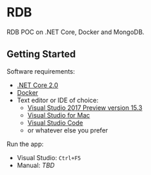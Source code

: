 # RDB
RDB POC on .NET Core, Docker and MongoDB.

## Getting Started
Software requirements:
- [.NET Core 2.0](https://www.microsoft.com/net/core/preview)
- [Docker](https://www.docker.com/community-edition#/download)
- Text editor or IDE of choice:
  - [Visual Studio 2017 Preview version 15.3](https://www.visualstudio.com/vs/preview/)
  - [Visual Studio for Mac](https://www.visualstudio.com/vs/visual-studio-mac/) 
  - [Visual Studio Code](https://code.visualstudio.com/)
  - or whatever else you prefer

Run the app:
- Visual Studio: `Ctrl+F5`
- Manual: *TBD*